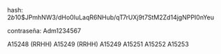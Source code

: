 hash: $2b$10$JPmhNW3/dHo0IuLaqR6NHub/qT7rUXj9t7StM2Zd14jgNPPI0nYeu

contraseña: Adm1234567

A15248 (RRHH)
A15249 (RRHH)
A15249
A15251
A15252
A15253
